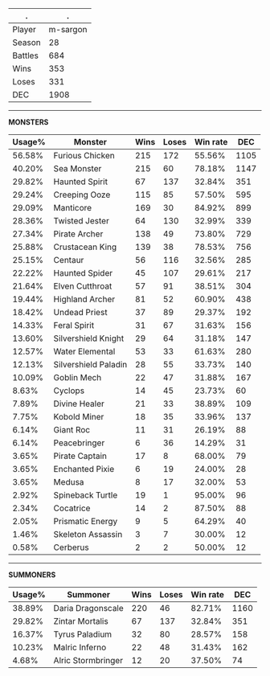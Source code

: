 .|.
|-|-
Player|m-sargon
Season|28
Battles|684
Wins|353
Loses|331
DEC|1908

---
**MONSTERS**

Usage%|Monster|Wins|Loses|Win rate|DEC|
-|-|-|-|-|-|
56.58%|Furious Chicken|215|172|55.56%|1105|
40.20%|Sea Monster|215|60|78.18%|1147|
29.82%|Haunted Spirit|67|137|32.84%|351|
29.24%|Creeping Ooze|115|85|57.50%|595|
29.09%|Manticore|169|30|84.92%|899|
28.36%|Twisted Jester|64|130|32.99%|339|
27.34%|Pirate Archer|138|49|73.80%|729|
25.88%|Crustacean King|139|38|78.53%|756|
25.15%|Centaur|56|116|32.56%|285|
22.22%|Haunted Spider|45|107|29.61%|217|
21.64%|Elven Cutthroat|57|91|38.51%|304|
19.44%|Highland Archer|81|52|60.90%|438|
18.42%|Undead Priest|37|89|29.37%|192|
14.33%|Feral Spirit|31|67|31.63%|156|
13.60%|Silvershield Knight|29|64|31.18%|147|
12.57%|Water Elemental|53|33|61.63%|280|
12.13%|Silvershield Paladin|28|55|33.73%|140|
10.09%|Goblin Mech|22|47|31.88%|167|
8.63%|Cyclops|14|45|23.73%|60|
7.89%|Divine Healer|21|33|38.89%|109|
7.75%|Kobold Miner|18|35|33.96%|137|
6.14%|Giant Roc|11|31|26.19%|88|
6.14%|Peacebringer|6|36|14.29%|31|
3.65%|Pirate Captain|17|8|68.00%|79|
3.65%|Enchanted Pixie|6|19|24.00%|28|
3.65%|Medusa|8|17|32.00%|53|
2.92%|Spineback Turtle|19|1|95.00%|96|
2.34%|Cocatrice|14|2|87.50%|88|
2.05%|Prismatic Energy|9|5|64.29%|40|
1.46%|Skeleton Assassin|3|7|30.00%|12|
0.58%|Cerberus|2|2|50.00%|12|

---
**SUMMONERS**

Usage%|Summoner|Wins|Loses|Win rate|DEC|
-|-|-|-|-|-|
38.89%|Daria Dragonscale|220|46|82.71%|1160|
29.82%|Zintar Mortalis|67|137|32.84%|351|
16.37%|Tyrus Paladium|32|80|28.57%|158|
10.23%|Malric Inferno|22|48|31.43%|162|
4.68%|Alric Stormbringer|12|20|37.50%|74|
